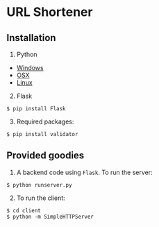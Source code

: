 URL Shortener
=======================

Installation
------------
1. Python

* [Windows](http://docs.python-guide.org/en/latest/starting/install/win/)
* [OSX](http://docs.python-guide.org/en/latest/starting/install/osx/)
* [Linux](http://docs.python-guide.org/en/latest/starting/install/linux/)

2. Flask 

  ```
  $ pip install Flask
  ```

3. Required packages:

  ```
  $ pip install validator
  ```

Provided goodies
----------------

1. A backend code using `Flask`. To run the server:

  ```
  $ python runserver.py
  ```

2. To run the client:

  ```
  $ cd client
  $ python -m SimpleHTTPServer
  ```
